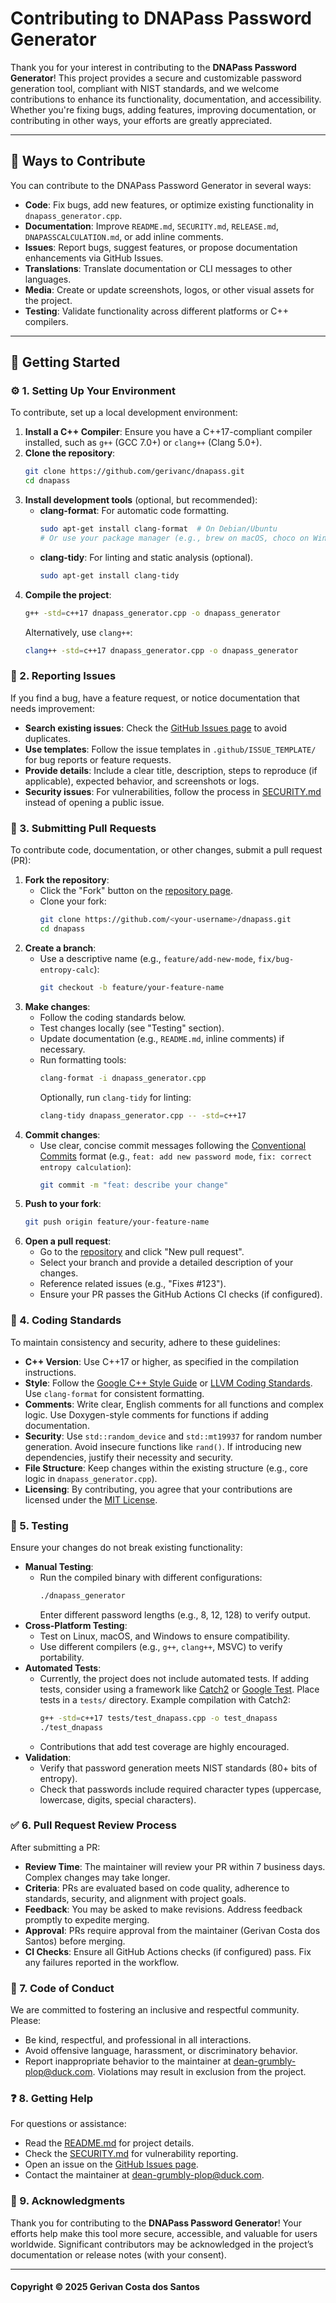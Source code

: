 # Contributing to DNAPass Password Generator

Thank you for your interest in contributing to the **DNAPass Password Generator**! This project provides a secure and customizable password generation tool, compliant with NIST standards, and we welcome contributions to enhance its functionality, documentation, and accessibility. Whether you're fixing bugs, adding features, improving documentation, or contributing in other ways, your efforts are greatly appreciated.

---

## 🤝 Ways to Contribute

You can contribute to the DNAPass Password Generator in several ways:
- **Code**: Fix bugs, add new features, or optimize existing functionality in `dnapass_generator.cpp`.
- **Documentation**: Improve `README.md`, `SECURITY.md`, `RELEASE.md`, `DNAPASSCALCULATION.md`, or add inline comments.
- **Issues**: Report bugs, suggest features, or propose documentation enhancements via GitHub Issues.
- **Translations**: Translate documentation or CLI messages to other languages.
- **Media**: Create or update screenshots, logos, or other visual assets for the project.
- **Testing**: Validate functionality across different platforms or C++ compilers.

---

## 🚀 Getting Started

### ⚙️ 1. Setting Up Your Environment
To contribute, set up a local development environment:
1. **Install a C++ Compiler**: Ensure you have a C++17-compliant compiler installed, such as `g++` (GCC 7.0+) or `clang++` (Clang 5.0+).
2. **Clone the repository**:
   ```bash
   git clone https://github.com/gerivanc/dnapass.git
   cd dnapass
   ```
3. **Install development tools** (optional, but recommended):
   - **clang-format**: For automatic code formatting.
     ```bash
     sudo apt-get install clang-format  # On Debian/Ubuntu
     # Or use your package manager (e.g., brew on macOS, choco on Windows)
     ```
   - **clang-tidy**: For linting and static analysis (optional).
     ```bash
     sudo apt-get install clang-tidy
     ```
4. **Compile the project**:
   ```bash
   g++ -std=c++17 dnapass_generator.cpp -o dnapass_generator
   ```
   Alternatively, use `clang++`:
   ```bash
   clang++ -std=c++17 dnapass_generator.cpp -o dnapass_generator
   ```

### 📢 2. Reporting Issues
If you find a bug, have a feature request, or notice documentation that needs improvement:
- **Search existing issues**: Check the [GitHub Issues page](https://github.com/gerivanc/dnapass/issues) to avoid duplicates.
- **Use templates**: Follow the issue templates in `.github/ISSUE_TEMPLATE/` for bug reports or feature requests.
- **Provide details**: Include a clear title, description, steps to reproduce (if applicable), expected behavior, and screenshots or logs.
- **Security issues**: For vulnerabilities, follow the process in [SECURITY.md](https://github.com/gerivanc/dnapass-password-generator/blob/main/CONTRIBUTING.md) instead of opening a public issue.

### 🔄 3. Submitting Pull Requests
To contribute code, documentation, or other changes, submit a pull request (PR):
1. **Fork the repository**:
   - Click the "Fork" button on the [repository page](https://github.com/gerivanc/dnapass).
   - Clone your fork:
     ```bash
     git clone https://github.com/<your-username>/dnapass.git
     cd dnapass
     ```
2. **Create a branch**:
   - Use a descriptive name (e.g., `feature/add-new-mode`, `fix/bug-entropy-calc`):
     ```bash
     git checkout -b feature/your-feature-name
     ```
3. **Make changes**:
   - Follow the coding standards below.
   - Test changes locally (see "Testing" section).
   - Update documentation (e.g., `README.md`, inline comments) if necessary.
   - Run formatting tools:
     ```bash
     clang-format -i dnapass_generator.cpp
     ```
     Optionally, run `clang-tidy` for linting:
     ```bash
     clang-tidy dnapass_generator.cpp -- -std=c++17
     ```
4. **Commit changes**:
   - Use clear, concise commit messages following the [Conventional Commits](https://www.conventionalcommits.org/) format (e.g., `feat: add new password mode`, `fix: correct entropy calculation`):
     ```bash
     git commit -m "feat: describe your change"
     ```
5. **Push to your fork**:
   ```bash
   git push origin feature/your-feature-name
   ```
6. **Open a pull request**:
   - Go to the [repository](https://github.com/gerivanc/dnapass) and click "New pull request".
   - Select your branch and provide a detailed description of your changes.
   - Reference related issues (e.g., "Fixes #123").
   - Ensure your PR passes the GitHub Actions CI checks (if configured).

### 📜 4. Coding Standards
To maintain consistency and security, adhere to these guidelines:
- **C++ Version**: Use C++17 or higher, as specified in the compilation instructions.
- **Style**: Follow the [Google C++ Style Guide](https://google.github.io/styleguide/cppguide.html) or [LLVM Coding Standards](https://llvm.org/docs/CodingStandards.html). Use `clang-format` for consistent formatting.
- **Comments**: Write clear, English comments for all functions and complex logic. Use Doxygen-style comments for functions if adding documentation.
- **Security**: Use `std::random_device` and `std::mt19937` for random number generation. Avoid insecure functions like `rand()`. If introducing new dependencies, justify their necessity and security.
- **File Structure**: Keep changes within the existing structure (e.g., core logic in `dnapass_generator.cpp`).
- **Licensing**: By contributing, you agree that your contributions are licensed under the [MIT License](https://github.com/gerivanc/dnapass/blob/main/LICENSE.md).

### 🧪 5. Testing
Ensure your changes do not break existing functionality:
- **Manual Testing**:
  - Run the compiled binary with different configurations:
    ```bash
    ./dnapass_generator
    ```
    Enter different password lengths (e.g., 8, 12, 128) to verify output.
- **Cross-Platform Testing**:
  - Test on Linux, macOS, and Windows to ensure compatibility.
  - Use different compilers (e.g., `g++`, `clang++`, MSVC) to verify portability.
- **Automated Tests**:
  - Currently, the project does not include automated tests. If adding tests, consider using a framework like [Catch2](https://github.com/catchorg/Catch2) or [Google Test](https://github.com/google/googletest). Place tests in a `tests/` directory. Example compilation with Catch2:
    ```bash
    g++ -std=c++17 tests/test_dnapass.cpp -o test_dnapass
    ./test_dnapass
    ```
  - Contributions that add test coverage are highly encouraged.
- **Validation**:
  - Verify that password generation meets NIST standards (80+ bits of entropy).
  - Check that passwords include required character types (uppercase, lowercase, digits, special characters).

### ✅ 6. Pull Request Review Process
After submitting a PR:
- **Review Time**: The maintainer will review your PR within 7 business days. Complex changes may take longer.
- **Criteria**: PRs are evaluated based on code quality, adherence to standards, security, and alignment with project goals.
- **Feedback**: You may be asked to make revisions. Address feedback promptly to expedite merging.
- **Approval**: PRs require approval from the maintainer (Gerivan Costa dos Santos) before merging.
- **CI Checks**: Ensure all GitHub Actions checks (if configured) pass. Fix any failures reported in the workflow.

### 🤗 7. Code of Conduct
We are committed to fostering an inclusive and respectful community. Please:
- Be kind, respectful, and professional in all interactions.
- Avoid offensive language, harassment, or discriminatory behavior.
- Report inappropriate behavior to the maintainer at [dean-grumbly-plop@duck.com](mailto:dean-grumbly-plop@duck.com).
Violations may result in exclusion from the project.

### ❓ 8. Getting Help
For questions or assistance:
- Read the [README.md](https://github.com/gerivanc/dnapass/blob/main/README.md) for project details.
- Check the [SECURITY.md](https://github.com/gerivanc/dnapass/blob/main/SECURITY.md) for vulnerability reporting.
- Open an issue on the [GitHub Issues page](https://github.com/gerivanc/dnapass/issues).
- Contact the maintainer at [dean-grumbly-plop@duck.com](mailto:dean-grumbly-plop@duck.com).

### 🙌 9. Acknowledgments
Thank you for contributing to the **DNAPass Password Generator**! Your efforts help make this tool more secure, accessible, and valuable for users worldwide. Significant contributors may be acknowledged in the project’s documentation or release notes (with your consent).

---

#### Copyright © 2025 Gerivan Costa dos Santos
